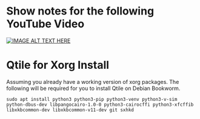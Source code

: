 Show notes for the following YouTube Video
==========================================
[![IMAGE ALT TEXT HERE](https://img.youtube.com/vi/fUBjLc5aUH8/0.jpg)](https://www.youtube.com/watch?v=fUBjLc5aUH8)

Qtile for Xorg Install
======================

Assuming you already have a working version of xorg packages.  The following will be required for you to install Qtile on Debian Bookworm.

```
sudo apt install python3 python3-pip python3-venv python3-v-sim python-dbus-dev libpangocairo-1.0-0 python3-cairocffi python3-xfcffib libxkbcommon-dev libxkbcommon-v11-dev git sxhkd

```
